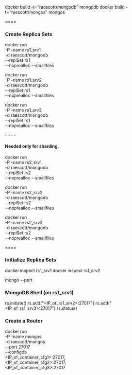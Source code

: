 docker build -t="raescott/mongodb" mongodb
docker build -t="raescott/mongos" mongos

====
### Create Replica Sets

docker run \
  -P -name rs1_srv1 \
  -d raescott/mongodb \
  --replSet rs1 \
  --noprealloc --smallfiles

docker run \
  -P -name rs1_srv2 \
  -d raescott/mongodb \
  --replSet rs1 \
  --noprealloc --smallfiles

docker run \
  -P -name rs1_srv3 \
  -d raescott/mongodb \
  --replSet rs1 \
  --noprealloc --smallfiles
  
====
#### Needed only for sharding.

docker run \
  -P -name rs2_srv1 \
  -d raescott/mongodb \
  --replSet rs2 \
  --noprealloc --smallfiles

docker run \
  -P -name rs2_srv2 \
  -d raescott/mongodb \
  --replSet rs2 \
  --noprealloc --smallfiles

docker run \
  -P -name rs2_srv3 \
  -d raescott/mongodb \
  --replSet rs2 \
  --noprealloc --smallfiles
  
====
### Initialize Replica Sets
docker inspect rs1_srv1
docker inspect rs1_srv2

mongo --port <port>

### MongoDB Shell (on rs1_srv1)

rs.initiate()
rs.add("<IP_of_rs1_srv2>:27017")
rs.add("<IP_of_rs1_srv3>:27017")
rs.status()

### Create a Router
docker run \
  -P -name mongos \
  -d raescott/mongos \
  --port 27017 \
  --configdb \
    <IP_of_container_cfg1>:27017, \
    <IP_of_container_cfg2>:27017, \
    <IP_of_container_cfg3>:27017
